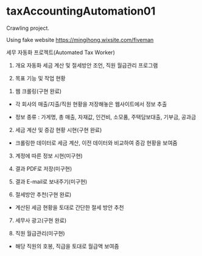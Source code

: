 # taxAccountingAutomation01

Crawling project.

Using fake website https://mingihong.wixsite.com/fiveman

세무 자동화 프로젝트(Automated Tax Worker)

1. 개요
 자동화 세금 계산 및 절세방안 조언, 직원 월급관리 프로그램

2. 목표 기능 및 작업 현황
 1) 웹 크롤링(구현 완료)
  - 각 회사의 매출/지출/직원 현황을 저장해놓은 웹사이트에서 정보 추출
  * 정보 종류 : 가게명, 총 매출, 자재값, 인건비, 소모품, 주택담보대출, 기부금, 공과금
    
 2) 세금 계산 및 증감 현황 시현(구현 완료)
  - 크롤링한 데이터로 세금 계산, 이전 데이터와 비교하여 증감 현황을 보여줌

 3) 계정에 따른 정보 시현(미구현)

 4) 결과 PDF로 저장(미구현)

 5) 결과 E-mail로 보내주기(미구현)
    
 6) 절세방안 추천(구현 완료)
  - 계산된 세금 현황을 토대로 간단한 절세 방안 추천
    
 7) 세무사 광고(구현 완료)
    
 8) 직원 월급관리(미구현)
  - 해당 직원의 호봉, 직급을 토대로 월급액 보여줌
